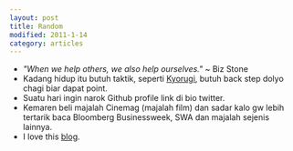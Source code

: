 ```yaml
---
layout: post
title: Random
modified: 2011-1-14
category: articles
---
```


- *"When we help others, we also help ourselves."* ~ Biz Stone 
- Kadang hidup itu butuh taktik, seperti [Kyorugi](http://www.youtube.com/watch?v=zlFJ0TURYuM), butuh back step dolyo chagi biar dapat point.
- Suatu hari ingin narok Github profile link di bio twitter. 
- Kemaren beli majalah Cinemag (majalah film) dan sadar kalo gw lebih tertarik baca Bloomberg Businessweek, SWA dan majalah sejenis lainnya.
- I love this [blog](http://http://www.officesnapshots.com/ "Title").
